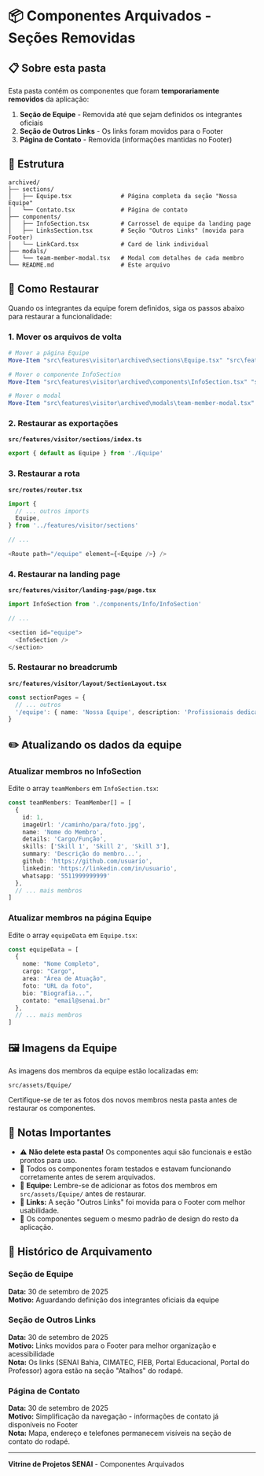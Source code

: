 # 📦 Componentes Arquivados - Seções Removidas

## 📋 Sobre esta pasta

Esta pasta contém os componentes que foram **temporariamente removidos** da aplicação:

1. **Seção de Equipe** - Removida até que sejam definidos os integrantes oficiais
2. **Seção de Outros Links** - Os links foram movidos para o Footer
3. **Página de Contato** - Removida (informações mantidas no Footer)

## 📂 Estrutura

```
archived/
├── sections/
│   ├── Equipe.tsx              # Página completa da seção "Nossa Equipe"
│   └── Contato.tsx             # Página de contato
├── components/
│   ├── InfoSection.tsx         # Carrossel de equipe da landing page
│   ├── LinksSection.tsx        # Seção "Outros Links" (movida para Footer)
│   └── LinkCard.tsx            # Card de link individual
├── modals/
│   └── team-member-modal.tsx   # Modal com detalhes de cada membro
└── README.md                   # Este arquivo
```

## 🔄 Como Restaurar

Quando os integrantes da equipe forem definidos, siga os passos abaixo para restaurar a funcionalidade:

### 1. Mover os arquivos de volta

```powershell
# Mover a página Equipe
Move-Item "src\features\visitor\archived\sections\Equipe.tsx" "src\features\visitor\sections\Equipe.tsx"

# Mover o componente InfoSection
Move-Item "src\features\visitor\archived\components\InfoSection.tsx" "src\features\visitor\landing-page\components\Info\InfoSection.tsx"

# Mover o modal
Move-Item "src\features\visitor\archived\modals\team-member-modal.tsx" "src\components\modals\team-member-modal.tsx"
```

### 2. Restaurar as exportações

**`src/features/visitor/sections/index.ts`**
```typescript
export { default as Equipe } from './Equipe'
```

### 3. Restaurar a rota

**`src/routes/router.tsx`**
```typescript
import { 
  // ... outros imports
  Equipe,
} from '../features/visitor/sections'

// ...

<Route path="/equipe" element={<Equipe />} />
```

### 4. Restaurar na landing page

**`src/features/visitor/landing-page/page.tsx`**
```typescript
import InfoSection from './components/Info/InfoSection'

// ...

<section id="equipe">
  <InfoSection />
</section>
```

### 5. Restaurar no breadcrumb

**`src/features/visitor/layout/SectionLayout.tsx`**
```typescript
const sectionPages = {
  // ... outros
  '/equipe': { name: 'Nossa Equipe', description: 'Profissionais dedicados à excelência' },
}
```

## ✏️ Atualizando os dados da equipe

### Atualizar membros no InfoSection

Edite o array `teamMembers` em `InfoSection.tsx`:

```typescript
const teamMembers: TeamMember[] = [
  {
    id: 1,
    imageUrl: '/caminho/para/foto.jpg',
    name: 'Nome do Membro',
    details: 'Cargo/Função',
    skills: ['Skill 1', 'Skill 2', 'Skill 3'],
    summary: 'Descrição do membro...',
    github: 'https://github.com/usuario',
    linkedin: 'https://linkedin.com/in/usuario',
    whatsapp: '5511999999999'
  },
  // ... mais membros
]
```

### Atualizar membros na página Equipe

Edite o array `equipeData` em `Equipe.tsx`:

```typescript
const equipeData = [
  {
    nome: "Nome Completo",
    cargo: "Cargo",
    area: "Área de Atuação",
    foto: "URL da foto",
    bio: "Biografia...",
    contato: "email@senai.br"
  },
  // ... mais membros
]
```

## 🖼️ Imagens da Equipe

As imagens dos membros da equipe estão localizadas em:
```
src/assets/Equipe/
```

Certifique-se de ter as fotos dos novos membros nesta pasta antes de restaurar os componentes.

## 📝 Notas Importantes

- ⚠️ **Não delete esta pasta!** Os componentes aqui são funcionais e estão prontos para uso.
- 🔄 Todos os componentes foram testados e estavam funcionando corretamente antes de serem arquivados.
- 📸 **Equipe:** Lembre-se de adicionar as fotos dos membros em `src/assets/Equipe/` antes de restaurar.
- 🔗 **Links:** A seção "Outros Links" foi movida para o Footer com melhor usabilidade.
- 🎨 Os componentes seguem o mesmo padrão de design do resto da aplicação.

## 📅 Histórico de Arquivamento

### Seção de Equipe
**Data:** 30 de setembro de 2025  
**Motivo:** Aguardando definição dos integrantes oficiais da equipe  

### Seção de Outros Links
**Data:** 30 de setembro de 2025  
**Motivo:** Links movidos para o Footer para melhor organização e acessibilidade  
**Nota:** Os links (SENAI Bahia, CIMATEC, FIEB, Portal Educacional, Portal do Professor) agora estão na seção "Atalhos" do rodapé.

### Página de Contato
**Data:** 30 de setembro de 2025  
**Motivo:** Simplificação da navegação - informações de contato já disponíveis no Footer  
**Nota:** Mapa, endereço e telefones permanecem visíveis na seção de contato do rodapé.

---

**Vitrine de Projetos SENAI** - Componentes Arquivados
